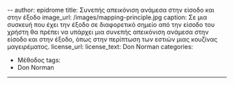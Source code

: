 --
author: epidrome
title: Συνεπής απεικόνιση ανάμεσα στην είσοδο και στην έξοδο 
image_url: /images/mapping-principle.jpg
caption: Σε μια συσκευή που έχει την έξοδο σε διαφορετικό σημείο από την είσοδο του χρήστη θα πρέπει να υπάρχει μια συνεπής απεικόνιση ανάμεσα στην είσοδο και στην έξοδο, όπως στην περίπτωση των εστιών μιας κουζίνας μαγειρέματος.
license_url:
license_text: Don Norman
categories:
  - Μέθοδος
tags:
 - Don Norman
---
